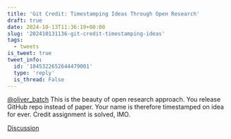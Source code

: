 ```yaml
---
title: 'Git Credit: Timestamping Ideas Through Open Research'
draft: true
date: 2024-10-13T11:36:19+00:00
slug: '202410131136-git-credit-timestamping-ideas'
tags:
  - tweets
is_tweet: true
tweet_info:
  id: '1845322652644479001'
  type: 'reply'
  is_thread: False
---
```




[@oliver_batch](https://x.com/oliver_batch) This is the beauty of open research approach. You release GitHub repo instead of paper. Your name is therefore timestamped on idea for ever. Credit assignment is solved, IMO.

[Discussion](https://x.com/sytelus/status/1845322652644479001)
